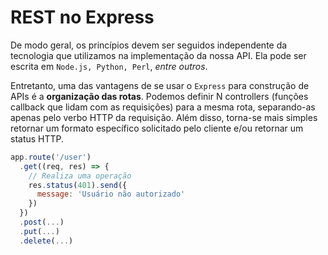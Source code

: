 # REST no Express
De modo geral, os princípios devem ser seguidos independente da tecnologia que utilizamos na implementação da nossa API. Ela pode ser escrita em `Node.js, Python, Perl`, *entre outros*.

Entretanto, uma das vantagens de se usar o `Express` para construção de APIs é a **organização das rotas**. Podemos definir N controllers (funções callback que lidam com as requisições) para a mesma rota, separando-as apenas pelo verbo HTTP da requisição.
Além disso, torna-se mais simples retornar um formato específico solicitado pelo cliente e/ou retornar um status HTTP.
```js
app.route('/user')
  .get((req, res) => {
    // Realiza uma operação
    res.status(401).send({
      message: 'Usuário não autorizado'
    })
  })
  .post(...)
  .put(...)
  .delete(...)
```